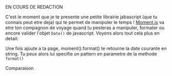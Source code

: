 <markdown>
EN COURS DE REDACTION

C'est le moment que je te presente une petite librairie jabascript (que tu connais peut etre deja) qui te permet de manipuler le temps ! [Moment.js](http://momentjs.com/) va etre ton compagnon de voyage quand tu pesteras a manipuler, formater ou encore valider l'objet `Date()` de javascript. Voyons alors tout cela plus en detail:

Une fois ajoute a ta page, moment().format() te retourne la date courante en string. Tu peux alors lui specifie un pattern en parametre de la methode `format()`

Comparaison
</markdown>
